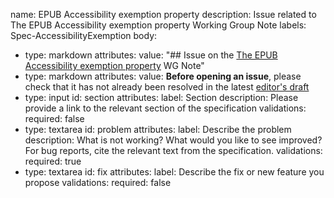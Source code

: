 name: EPUB Accessibility exemption property
description: Issue related to The EPUB Accessibility exemption property Working Group Note
labels: Spec-AccessibilityExemption
body: 
  - type: markdown
    attributes:
     value: "## Issue on the [The EPUB Accessibility exemption property](https://www.w3.org/TR/epub-a11y-exemption/) WG Note"
  - type: markdown
    attributes:
     value: __Before opening an issue__, please check that it has not already been resolved in the latest [editor's draft](https://w3c.github.io/epub-specs/wg-notes/a11y-exemption/)
  - type: input
    id: section
    attributes:
      label: Section
      description: Please provide a link to the relevant section of the specification
    validations:
      required: false 
  - type: textarea
    id: problem
    attributes:
      label: Describe the problem
      description: What is not working? What would you like to see improved? For bug reports, cite the relevant text from the specification.
    validations:
      required: true
  - type: textarea
    id: fix
    attributes:
      label: Describe the fix or new feature you propose
    validations:
      required: false
